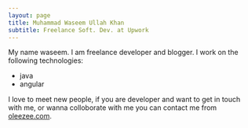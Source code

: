 ```yaml
---
layout: page
title: Muhammad Waseem Ullah Khan
subtitle: Freelance Soft. Dev. at Upwork
---
```


My name waseem. I am freelance developer and blogger.
I work on the following technologies:

- java
- angular

I love to meet new people, if you are developer and want to get in touch with me, 
or wanna colloborate with me you can contact me from [oleezee.com](https://www.oleezee.com).
